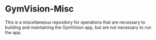 # GymVision-Misc
This is a miscellaneous repository for operations that are necessary to building and maintaining the GymVision app, but are not necessary to run the app. 
